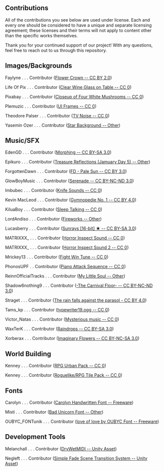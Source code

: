 ## Contributions

All of the contributions you see below are used under license. Each and every one should be considered to have a unique and separate licensing agreement; these licenses and their terms will not apply to content other than the specific works themselves.

Thank you for your continued support of our project! With any questions, feel free to reach out to us through this repository.

## Images/Backgrounds
Faylyne . . . Contributor ([Flower Crown -- CC BY 2.0](https://www.flickr.com/photos/bellafaye8/10918036363))

Life Of Pix . . . Contributor ([Clear Wine Glass on Table -- CC 0](https://www.pexels.com/photo/clear-wine-glass-on-table-67468/))

Pixabay . . . Contributor ([Closeup of Four White Mushrooms -- CC 0](https://www.pexels.com/photo/forest-fungus-landscape-moss-361186/))

Plemuzic . . . Contributor ([UI Frames -- CC 0](https://opengameart.org/content/set-of-frames))

Theodore Palser . . . Contributor ([TV Noise -- CC 0](https://www.publicdomainpictures.net/en/view-image.php?image=201932&picture=tv-noise))

Yasemin Ozer . . . Contributor ([Star Background -- Other](https://media.discordapp.net/attachments/549295098387628032/1070555543162331156/silhouette20opening.mov))

## Music/SFX
EdenGD . . . Contributor ([Morphing -- CC BY-SA 3.0](https://www.newgrounds.com/audio/listen/1183064))

Epikuro . . . Contributor ([Treasure Reflections (Jamuary Day 5) -- Other](https://www.newgrounds.com/audio/listen/1185201))

ForgottenDawn . . . Contributor ([FD - Pale Sun -- CC BY 3.0](https://www.newgrounds.com/audio/listen/1182608))

GlowBoyMusic . . . Contributor ([Serenade -- CC BY-NC-ND 3.0](https://www.newgrounds.com/audio/listen/1110611))

Imbubec . . . Contributor ([Knife Sounds -- CC 0](https://freesound.org/people/lmbubec/packs/7460/))

Kevin MacLeod . . . Contributor ([Gymnopedie No. 1 -- CC BY 4.0](https://www.youtube.com/watch?v=YlTQSg4so8k))

KiluaBoy . . . Contributor ([Sleep Talking -- CC 0](https://freesound.org/people/KiluaBoy/sounds/431819/))

LordAndiso . . . Contributor ([Fireworks -- Other](https://www.newgrounds.com/audio/listen/1160376))

Lucasberry . . . Contributor ([Sunrays [16-bit] ★ -- CC BY-SA 3.0](https://www.newgrounds.com/audio/listen/1178830))

MATRIXXX_ . . . Contributor ([Horror Inspect Sound -- CC 0](https://freesound.org/people/MATRIXXX_/sounds/657947/))

MATRIXXX_ . . . Contributor ([Horror Inspect Sound 2 -- CC 0](https://freesound.org/people/MATRIXXX_/sounds/657946/))

Mrickey13 . . . Contributor ([Fight Win Tune -- CC 0](https://freesound.org/people/mrickey13/sounds/518855/))

PhonosUPF . . Contributor ([Piano Attack Sequence -- CC 0](https://freesound.org/people/PhonosUPF/sounds/488775/))

ReinnOfficialTracks . . . Contributor ([My Little Soul -- Other](https://www.newgrounds.com/audio/listen/1035875))

Shadow6nothing9 . . . Contributor ([-The Carnival Floor- -- CC BY-NC-ND 3.0](https://www.newgrounds.com/audio/listen/279237))

Straget . . . Contributor ([The rain falls against the parasol - CC BY 4.0](https://freesound.org/people/straget/sounds/531947/))

Tams_kp . . . Contributor ([typewriter19.ogg -- CC 0](https://freesound.org/people/tams_kp/sounds/43559/))

Victor_Natas . . . Contributor ([Mysterious music -- CC 0](https://freesound.org/people/Victor_Natas/sounds/554742/))

WaxTerK . . . Contributor ([Raindrops -- CC BY-SA 3.0](https://www.newgrounds.com/audio/listen/1163732))

Xorberax . . . Contributor ([Imaginary Flowers -- CC BY-NC-SA 3.0](https://www.newgrounds.com/audio/listen/1132211))

## World Building 
Kenney . . . Contributor ([RPG Urban Pack -- CC 0](https://opengameart.org/content/rpg-urban-pack))

Kenney . . . Contributor ([Roguelike/RPG Tile Pack -- CC 0](https://opengameart.org/content/roguelikerpg-pack-1700-tiles))

## Fonts
Carolyn . . . Contributor ([Carolyn Handwritten Font -- Freeware](https://www.fontspace.com/carolyn-handwritten-font-f19729))

Misti . . . Contributor ([Bad Unicorn Font -- Other](https://www.fontspace.com/bad-unicorn-font-f30198))

OUBYC_FONTunik . . . Contributor ([love of love by OUBYC Font -- Freeware](https://www.fontspace.com/love-of-love-by-oubyc-font-f16032))

## Development Tools
Melanchall . . . Contributor ([DryWetMIDI -- Unity Asset](https://assetstore.unity.com/packages/tools/audio/drywetmidi-222171))

Negleft . . . Contributor ([Simple Fade Scene Transition System -- Unity Asset](https://assetstore.unity.com/packages/tools/particles-effects/simple-fade-scene-transition-system-81753))
